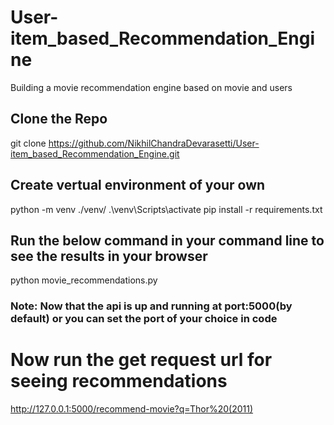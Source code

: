 # User-item_based_Recommendation_Engine
Building a movie recommendation engine based on movie and users

## Clone the Repo
git clone https://github.com/NikhilChandraDevarasetti/User-item_based_Recommendation_Engine.git

## Create vertual environment of your own
python -m venv ./venv/
.\venv\Scripts\activate
pip install -r requirements.txt

## Run the below command in your command line to see the results in your browser
python movie_recommendations.py

### Note:  Now that the api is up and running at port:5000(by default) or you can set the port of your choice in code

# Now run the get request url for seeing recommendations
http://127.0.0.1:5000/recommend-movie?q=Thor%20(2011)
